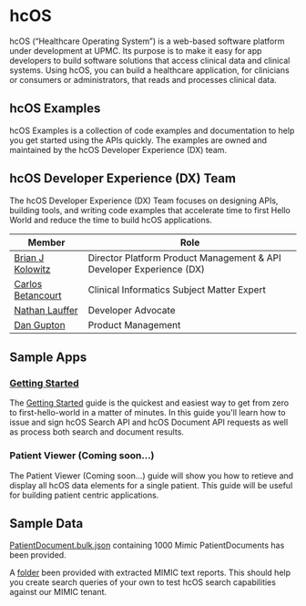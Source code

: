 # hcOS

hcOS (“Healthcare Operating System”) is a web-based software platform under development at UPMC. Its purpose is to make it easy for app developers to build software solutions that access clinical data and clinical systems. Using hcOS, you can build a healthcare application, for clinicians or consumers or administrators, that reads and processes clinical data.  

## hcOS Examples

hcOS Examples is a collection of code examples and documentation to help you get started using the APIs quickly. The examples are owned and maintained by the hcOS Developer Experience (DX) team.

## hcOS Developer Experience (DX) Team

The hcOS Developer Experience (DX) Team focuses on designing APIs, building tools, and writing code examples that accelerate time to first Hello World and reduce the time to build hcOS applications. 

Member | Role
-------|-----
[Brian J Kolowitz](https://www.linkedin.com/in/briankolowitz/) | Director Platform Product Management & API Developer Experience (DX)
[Carlos Betancourt](https://www.linkedin.com/in/betancourtca/) | Clinical Informatics Subject Matter Expert
[Nathan Lauffer](https://www.linkedin.com/in/nathanlauffer/) | Developer Advocate
[Dan Gupton](https://www.linkedin.com/in/dan-gupton-3615b08a/) | Product Management

## Sample Apps

### [Getting Started](./getting_started)

The [Getting Started](./getting_started) guide is the quickest and easiest way to get from zero to first-hello-world in a matter of minutes. In this guide you'll learn how to issue and sign hcOS Search API and hcOS Document API requests as well as process both search and document results.

### Patient Viewer (Coming soon...)

The Patient Viewer (Coming soon...) guide will show you how to retieve and display all hcOS data elements for a single patient. This guide will be useful for building patient centric applications. 

## Sample Data

[PatientDocument.bulk.json](./data/PatientDocument.bulk.json) containing 1000 Mimic PatientDocuments has been provided.

A [folder](./data/text) been provided with extracted MIMIC text reports.  This should help you create search queries of your own to test hcOS search capabilities against our MIMIC tenant.

